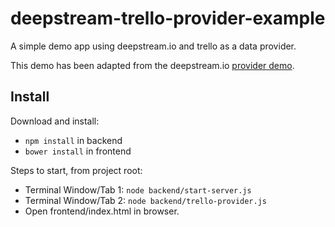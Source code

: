 # deepstream-trello-provider-example

A simple demo app using deepstream.io and trello as a data provider.

This demo has been adapted from the deepstream.io [provider demo](https://github.com/deepstreamIO/ds-demo-provider).

## Install

Download and install:
- `npm install` in backend
- `bower install` in frontend

Steps to start, from project root:
- Terminal Window/Tab 1: `node backend/start-server.js`
- Terminal Window/Tab 2: `node backend/trello-provider.js`
- Open frontend/index.html in browser.